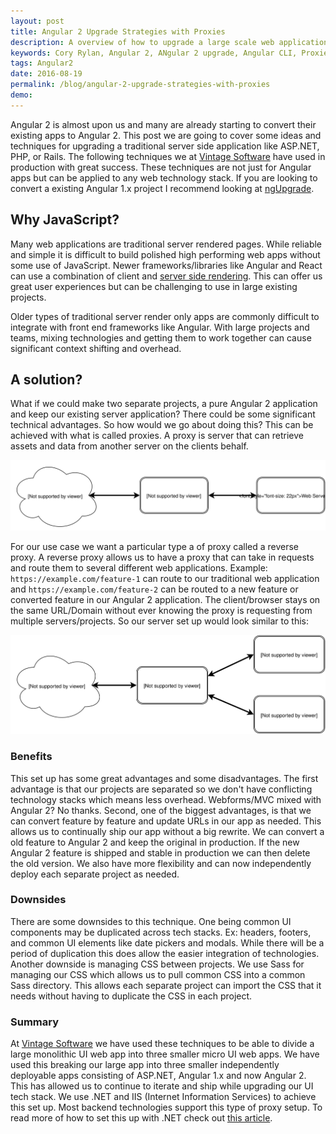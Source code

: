 ```yaml
---
layout: post
title: Angular 2 Upgrade Strategies with Proxies
description: A overview of how to upgrade a large scale web application to Angular 2 with server side proxies.
keywords: Cory Rylan, Angular 2, ANgular 2 upgrade, Angular CLI, Proxies
tags: Angular2
date: 2016-08-19
permalink: /blog/angular-2-upgrade-strategies-with-proxies
demo:
---
```


Angular 2 is almost upon us and many are already starting to convert their existing apps to Angular 2. 
This post we are going to cover some ideas and techniques for upgrading a traditional server side application like ASP.NET, 
PHP, or Rails. The following techniques we at [Vintage Software](https://vintagesoftware.com) have used in production
with great success. These techniques are not just for Angular apps but can be applied to any web technology stack.
If you are looking to convert a existing Angular 1.x project I recommend 
looking at [ngUpgrade](https://angular.io/docs/ts/latest/guide/upgrade.html).

## Why JavaScript?

Many web applications are traditional server rendered pages. While reliable and simple it is difficult
to build polished high performing web apps without some use of JavaScript. Newer frameworks/libraries like Angular and React 
can use a combination of client and [server side rendering](https://universal.angular.io). This can offer us great user experiences but can be challenging 
to use in large existing projects.

Older types of traditional server render only apps are commonly difficult to integrate
with front end frameworks like Angular. With large projects and teams, mixing technologies and getting
them to work together can cause significant context shifting and overhead. 

## A solution?

What if we could make two separate projects, a pure Angular 2 application and keep our existing server application?
There could be some significant technical advantages. So how would we go about doing this? This can be achieved with
what is called proxies. A proxy is server that can retrieve assets and data from another server on the 
clients behalf.

<img src="/assets/images/posts/2016-08-19-angular-2-upgrade-strategies-with-reverse-proxies/proxy.svg" class="full-width col-7--max float-center" alt="Server Proxy" />

For our use case we want a particular type a of proxy called a reverse proxy. A reverse proxy allows us to have a proxy 
that can take in requests and route them to several different web applications. Example: `https://example.com/feature-1` 
can route to our traditional web application and `https://example.com/feature-2` can be routed to a new feature or converted feature
in our Angular 2 application. The client/browser stays on the same URL/Domain without ever knowing the proxy is requesting from
multiple servers/projects. So our server set up would look similar to this:

<img src="/assets/images/posts/2016-08-19-angular-2-upgrade-strategies-with-reverse-proxies/reverse-proxy.svg" class="full-width col-7--max float-center" alt="Reverse Server Proxy"/>

### Benefits

This set up has some great advantages and some disadvantages. The first advantage is that our projects are separated
so we don't have conflicting technology stacks which means less overhead. Webforms/MVC mixed with Angular 2? No thanks. 
Second, one of the biggest advantages, is that we can convert feature by feature and update URLs in our app as needed. 
This allows us to continually ship our app without a big rewrite. We can convert a old feature to Angular 2 and keep the 
original in production. If the new Angular 2 feature is shipped and stable in production we can then delete the old
version. We also have more flexibility and can now independently deploy each separate project as needed.

### Downsides

There are some downsides to this technique. One being common UI components may be duplicated across tech stacks. Ex: headers,
footers, and common UI elements like date pickers and modals. While there will be a period of duplication this does allow the
easier integration of technologies. Another downside is managing CSS between projects. We use Sass for managing our CSS which allows
us to pull common CSS into a common Sass directory. This allows each separate project can import the CSS that it needs without
having to duplicate the CSS in each project.

### Summary

At [Vintage Software](https://vintagesoftware.com) we have used these techniques to be able to divide a large monolithic
UI web app into three smaller micro UI web apps. We have used this breaking our large app into three smaller independently deployable apps 
consisting of ASP.NET, Angular 1.x and now Angular 2. This has allowed us to continue to iterate and ship while upgrading
our UI tech stack. We use .NET and IIS (Internet Information Services) to achieve this set up. 
Most backend technologies support this type of proxy setup. To read more of how to set this up with .NET check out
[this article](http://www.iis.net/learn/extensions/url-rewrite-module/reverse-proxy-with-url-rewrite-v2-and-application-request-routing).